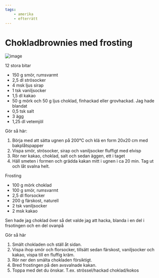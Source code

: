 ```yaml
---
tags:
    - amerika
    - efterrätt
---
```

# Chokladbrownies med frosting

![image](/img/sött/chokladbrownies-med-frostings.jpg)

12 stora bitar

- 150 g smör, rumsvarmt
- 2,5 dl strösocker
- 4 msk ljus sirap
- 1 tsk vaniljsocker
- 1,5 dl kakao
- 50 g mörk och 50 g ljus choklad, finhackad eller grovhackad. Jag hade blandat
- 0,5 tsk salt
- 3 ägg
- 1,25 dl vetemjöl

Gör så här:

1. Börja med att sätta ugnen på 200°C och klä en form 20x20 cm med bakplåtspapper
2. Vispa smör, strösocker, sirap och vaniljsocker fluffigt med elvisp
3. Rör ner kakao, choklad, salt och sedan äggen, ett i taget
4. Häll smeten i formen och grädda kakan mitt i ugnen i ca 20 min. Tag ut och låt svalna helt.

Frosting

- 100 g mörk choklad
- 100 g smör, rumsvarmt
- 2,5 dl florsocker
- 200 g färskost, naturell
- 2 tsk vaniljsocker
- 2 msk kakao

Sen hade jag choklad över så det valde jag att hacka, blanda i en del i frsotingen och en del ovanpå

Gör så här

1. Smält chokladen och ställ åt sidan.
2. Vispa ihop smör och florsocker, tillsätt sedan färskost, vaniljsocker och
kakao, vispa till en fluffig kräm.
3. Rör ner den smälta chokladen försiktigt.
4. Bred frostingen på den avsvalnade kakan.
5. Toppa med det du önskar. T.ex. strössel/hackad choklad/kokos
